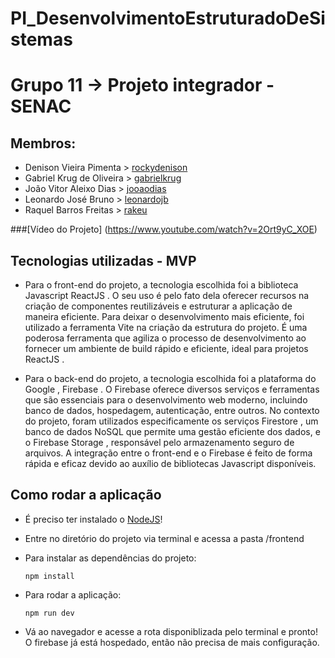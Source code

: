 # PI_DesenvolvimentoEstruturadoDeSistemas
# Grupo 11 -> Projeto integrador - SENAC

## Membros:

- Denison Vieira Pimenta > [rockydenison](https://github.com/rockydenison)
- Gabriel Krug de Oliveira > [gabrielkrug](https://github.com/gabrielkrug)
- João Vitor Aleixo Dias > [jooaodias](https://github.com/jooaodias)
- Leonardo José Bruno > [leonardojb](https://github.com/leonardojb)
- Raquel Barros Freitas > [rakeu](https://github.com/rakeu)

###[Vídeo do Projeto] (https://www.youtube.com/watch?v=2Ort9yC_XOE)

## Tecnologias utilizadas - MVP

- Para o front-end do projeto, a tecnologia escolhida foi a biblioteca Javascript ReactJS . O seu uso é pelo fato dela oferecer recursos na criação de componentes reutilizáveis e estruturar a aplicação de maneira eficiente. Para deixar o desenvolvimento mais eficiente, foi utilizado a ferramenta Vite na criação da estrutura do projeto. É uma poderosa ferramenta que agiliza o processo de desenvolvimento ao fornecer um ambiente de build rápido e eficiente, ideal para projetos ReactJS .

- Para o back-end do projeto, a tecnologia escolhida foi a plataforma do Google , Firebase . O Firebase oferece diversos serviços e ferramentas que são essenciais para o desenvolvimento web moderno, incluindo banco de dados, hospedagem, autenticação, entre outros. No contexto do projeto, foram utilizados especificamente os serviços Firestore , um banco de dados NoSQL que permite uma gestão eficiente dos dados, e o Firebase Storage , responsável pelo armazenamento seguro de arquivos. A integração entre o front-end e o Firebase é feito de forma rápida e eficaz devido ao auxílio de bibliotecas Javascript disponíveis.

## Como rodar a aplicação

- É preciso ter instalado o [NodeJS](nodejs.org/en)!

- Entre no diretório do projeto via terminal e acessa a pasta /frontend

- Para instalar as dependências do projeto:

  ```shell
  npm install
  ```

- Para rodar a aplicação:

  ```shell
  npm run dev
  ```

- Vá ao navegador e acesse a rota disponiblizada pelo terminal e pronto! O firebase já está hospedado, então não precisa de mais configuração.
